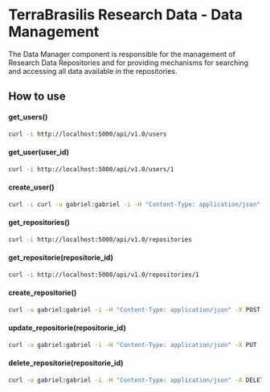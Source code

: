 # TerraBrasilis Research Data - Data Management
The Data Manager component is responsible for the management of Research Data Repositories and for providing mechanisms for searching and accessing all data available in the repositories.


How to use
------------
#### get_users()
```sh
curl -i http://localhost:5000/api/v1.0/users
```

#### get_user(user_id)
```sh
curl -i http://localhost:5000/api/v1.0/users/1
```

#### create_user()
```sh
curl -i curl -u gabriel:gabriel -i -H "Content-Type: application/json" -X POST -d '{"username": "gabriel", "full_name": "Gabriel Sansigolo", "password":"gabriel", "email":"gabrielsansigolo@gmail.com", "image":"assets/images/img_avatar2.png", "created_on":"2019-09-04T14:48:54+00:00", "last_login":"2019-09-04T14:48:54+00:00"}' http://localhost:5000/api/v1.0/users
```

#### get_repositories()
```sh
curl -i http://localhost:5000/api/v1.0/repositories
```

#### get_repositorie(repositorie_id)
```sh
curl -i http://localhost:5000/api/v1.0/repositories/1
```

#### create_repositorie()
```sh
curl -u gabriel:gabriel -i -H "Content-Type: application/json" -X POST -d '{"name": "AAA","abstract": "AAA","maintainer": "username","created_on": "2019-09-04T14:48:54+00:00","language": "Português","email": "email@email.com","bbox": [[[-70.0588433406, -33.3848757513],[-35.2541558406, -33.3848757513],[-35.2541558406, 0.2315631899],[-70.0588433406, 0.2315631899],[-70.0588433406, -33.3848757513]]],"keywords": ["Sistemas Socioambientais", "Atividade Antrópicas", "Uso e Cobertura da Terra"],"categories": ["Uso e Cobertura da Terra"],"users": [{"user_id": 1,"name": "username_1","image": "assets/images/img_avatar2.png"}, {"user_id": 2,"name": "username_2","image": "assets/images/img_avatar.png"}],"services": [{"service_id": 1,"name": "PostgreSQL","host": "137.012.125.01","ports": [5432],"created_on": "2019-09-04T14:48:54+00:00"},{"service_id": 2,"name": "GeoServer","host": "137.012.125.02","ports": [5555, 5050],"created_on": "2019-09-04T14:48:54+00:00"},{"service_id": 3,"name": "GeoNetwork","host": "137.012.125.03","ports": [5000],"created_on": "2019-09-04T14:48:54+00:00"}],"custom_fields": [{}]}' http://localhost:5000/api/v1.0/repositories
```

#### update_repositorie(repositorie_id)
```sh
curl -u gabriel:gabriel -i -H "Content-Type: application/json" -X PUT -d '{"name": "BBB","abstract": "BBB","maintainer": "username","created_on": "2019-09-04T14:48:54+00:00","language": "Português","email": "email@email.com","bbox": [[[-70.0588433406, -33.3848757513],[-35.2541558406, -33.3848757513],[-35.2541558406, 0.2315631899],[-70.0588433406, 0.2315631899],[-70.0588433406, -33.3848757513]]],"keywords": ["Sistemas Socioambientais", "Atividade Antrópicas", "Uso e Cobertura da Terra"],"categories": ["Uso e Cobertura da Terra"],"users": [{"user_id": 1,"name": "username_1","image": "assets/images/img_avatar2.png"}, {"user_id": 2,"name": "username_2","image": "assets/images/img_avatar.png"}],"services": [{"service_id": 1,"name": "PostgreSQL","host": "137.012.125.01","ports": [5432],"created_on": "2019-09-04T14:48:54+00:00"},{"service_id": 2,"name": "GeoServer","host": "137.012.125.02","ports": [5555, 5050],"created_on": "2019-09-04T14:48:54+00:00"},{"service_id": 3,"name": "GeoNetwork","host": "137.012.125.03","ports": [5000],"created_on": "2019-09-04T14:48:54+00:00"}],"custom_fields": [{}]}' http://localhost:5000/api/v1.0/repositories/3
```

#### delete_repositorie(repositorie_id)  
```sh
curl -u gabriel:gabriel -i -H "Content-Type: application/json" -X DELETE -d '{"id":3}' http://localhost:5000/api/v1.0/repositories/3
```

